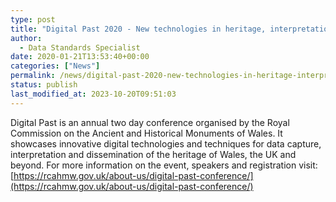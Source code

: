 ```yaml
---
type: post
title: "Digital Past 2020 - New technologies in heritage, interpretation and outreach 12th & 13th February 2020, Aberystwyth"
author: 
  - Data Standards Specialist
date: 2020-01-21T13:53:40+00:00
categories: ["News"]
permalink: /news/digital-past-2020-new-technologies-in-heritage-interpretation-and-outreach-12-13-february-2020-aberystwyth/
status: publish
last_modified_at: 2023-10-20T09:51:03
---
```


Digital Past is an annual two day conference organised by the Royal Commission on the Ancient and Historical Monuments of 
Wales. It showcases innovative digital technologies and techniques for data capture, interpretation and dissemination of 
the heritage of Wales, the UK and beyond. For more information on the event, speakers and registration visit: 
[https://rcahmw.gov.uk/about-us/digital-past-conference/](https://rcahmw.gov.uk/about-us/digital-past-conference/)
